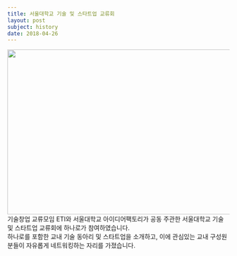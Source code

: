 ```yaml
---
title: 서울대학교 기술 및 스타트업 교류회
layout: post
subject: history
date: 2018-04-26
---
```

<img src="https://github.com/hsb6350/hanaro.github.io/blob/master/assets/acts/etinerds.jpg?raw=true" width="667" height="375"/><br/>
기술창업 교류모임 ETI와 서울대학교 아이디어팩토리가 공동 주관한 서울대학교 기술 및 스타트업 교류회에 하나로가 참여하였습니다. <br/>
하나로를 포함한 교내 기술 동아리 및 스타트업을 소개하고, 이에 관심있는 교내 구성원 분들이 자유롭게 네트워킹하는 자리를 가졌습니다.
